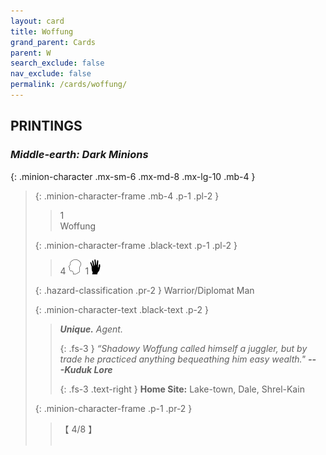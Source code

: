 ```yaml
---
layout: card
title: Woffung
grand_parent: Cards
parent: W
search_exclude: false
nav_exclude: false
permalink: /cards/woffung/
---
```


## PRINTINGS


### _Middle-earth: Dark Minions_

{: .minion-character .mx-sm-6 .mx-md-8 .mx-lg-10 .mb-4 }
> {: .minion-character-frame .mb-4 .p-1 .pl-2 }
> > <div class="hazard-mp">1</div>
> > <div class="card-name">Woffung</div>
>
> {: .minion-character-frame .black-text .p-1 .pl-2 }
> > 4 ![](/assets/images/mind.svg)&ensp;1![](/assets/images/di.svg)
>
> {: .hazard-classification .pr-2 }
> Warrior/Diplomat Man
>
> {: .minion-character-text .black-text .p-2 }
> > _**Unique.**_ _Agent._ 
> > 
> > {: .fs-3 } 
> > _“Shadowy Woffung called himself a juggler, but by trade he practiced anything bequeathing him easy wealth."_ ***---&#65279;Kuduk Lore***  
> > 
> > {: .fs-3 .text-right } 
> > **Home Site:** Lake-town, Dale, Shrel-Kain 
>
> {: .minion-character-frame .p-1 .pr-2 }
> > <div class="card-shield">【 4/8 】</div>
> > <div class="card-corruption-white">&nbsp;</div>
